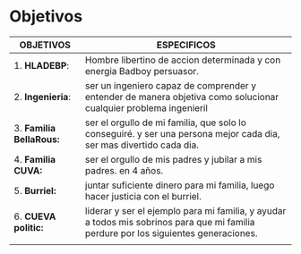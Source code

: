 # Objetivos

| **OBJETIVOS**             | ESPECIFICOS                                                                                                                          |
| ------------------------- | ------------------------------------------------------------------------------------------------------------------------------------ |
| 1. **HLADEBP**:           | Hombre libertino de accion determinada y con energia Badboy persuasor.                                                               |
| 2. **Ingenieria**:        | ser un ingeniero capaz de comprender y entender de manera objetiva como solucionar cualquier problema ingenieril                     |
| 3. **Familia BellaRous:** | ser el orgullo de mi familia, que solo lo conseguiré. y ser una persona mejor cada dia, ser mas divertido cada dia.                  |
| 4. **Familia CUVA:**      | ser el orgullo de mis padres y jubilar a mis padres. en 4 años.                                                                      |
| 5. **Burriel:**           | juntar suficiente dinero para mi familia, luego hacer justicia con el burriel.                                                       |
| 6. **CUEVA politic:**     | liderar y ser el ejemplo para mi familia, y ayudar a todos mis sobrinos para que mi familia perdure por los siguientes generaciones. |
|                           |                                                                                                                                      |
